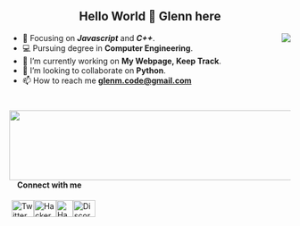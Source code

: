 <h2 align="center">Hello World 👋 Glenn here </h2>
<img align="right" src="https://github-readme-stats.vercel.app/api?username=glenn-mendonca&show_icons=true&icon_color=CE1D2D&text_color=718096&bg_color=00000000&hide_title=true&hide_border=true"/> 

- :orange_book: Focusing on ***Javascript*** and ***C++***.
- :computer: Pursuing degree in **Computer Engineering**.
- :telescope: I’m currently working on **My Webpage, Keep Track**.
- :two_men_holding_hands: I’m looking to collaborate on **Python**.
- 📫 How to reach me **glenm.code@gmail.com**
<h1></h1>
<img align="right" height=125px width=600px src="https://github-readme-stats.vercel.app/api/top-langs/?username=glenn-mendonca&layout=compact&show_icons=true&icon_color=CE1D2D&text_color=718096&bg_color=00000000&hide_title=true&hide_border=true"/>

#### &emsp;Connect with me
&nbsp;<a href="https://twitter.com/glennmendonca1" target="blank"><img align="center" src="https://cdn.worldvectorlogo.com/logos/twitter-6.svg" alt="Twitter" height="30" width="40" /></a><a href="https://www.hackerrank.com/glenn_m" target="blank"><img align="center" src="https://cdn.worldvectorlogo.com/logos/hackerrank.svg" alt="HackerRank" height="30" width="40" /></a><a href="https://www.hackerearth.com/@gmendcode" target="blank"><img align="center" src="https://upload.wikimedia.org/wikipedia/commons/e/e8/HackerEarth_logo.png" alt="HackerEarth" height="30" width="30" /></a><a href="https://discord.gg/6422" target="blank"><img align="center" src="https://cdn.worldvectorlogo.com/logos/discord.svg" alt="Discord" height="30" width="40" /></a>
